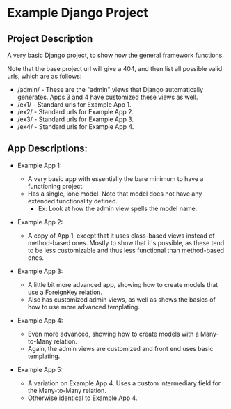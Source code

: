 
# Example Django Project

## Project Description

A very basic Django project, to show how the general framework functions.

Note that the base project url will give a 404, and then list all possible valid urls, which are as follows:
* /admin/ - These are the "admin" views that Django automatically generates. Apps 3 and 4 have customized these
views as well.
* /ex1/ - Standard urls for Example App 1.
* /ex2/ - Standard urls for Example App 2.
* /ex3/ - Standard urls for Example App 3.
* /ex4/ - Standard urls for Example App 4.


## App Descriptions:

* Example App 1:
    * A very basic app with essentially the bare minimum to have a functioning project.
    * Has a single, lone model. Note that model does not have any extended functionality defined.
        *  Ex: Look at how the admin view spells the model name.


* Example App 2:
    * A copy of App 1, except that it uses class-based views instead of method-based ones. Mostly to show that it's
    possible, as these tend to be less customizable and thus less functional than method-based ones.


* Example App 3:
    * A little bit more advanced app, showing how to create models that use a ForeignKey relation.
    * Also has customized admin views, as well as shows the basics of how to use more advanced templating.


* Example App 4:
    * Even more advanced, showing how to create models with a Many-to-Many relation.
    * Again, the admin views are customized and front end uses basic templating.


* Example App 5:
    * A variation on Example App 4. Uses a custom intermediary field for the Many-to-Many relation.
    * Otherwise identical to Example App 4.
